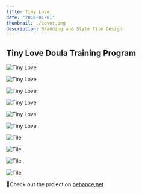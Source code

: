 ```yaml
---
title: Tiny Love
date: "2018-01-01"
thumbnail: ./cover.png
description: Branding and Style Tile Design
---
```


## Tiny Love Doula Training Program

<div class="grid-group--mobile">

![Tiny Love](./1brand.png)

![Tiny Love](./2brand.png)

![Tiny Love](./3brand.png)

![Tiny Love](./4brand.png)

</div>

<div class="grid-group--mobile">

![Tiny Love](./5icon.png)

![Tiny Love](./6icon.png)

</div>

<div class="kg-card kg-image-card">

![Tile](./7tile.png)

</div>

<div class="kg-card kg-image-card">

![Tile](./8tile.png)

</div>

<div class="kg-card kg-image-card">

![Tile](./9tile.png)

</div>

<div class="kg-card kg-image-card">

![Tile](./10tile.png)

</div>

📎Check out the project on [behance.net](https://www.behance.net/gallery/82695859/Tiny-Love-Branding-and-Style-Tiles)

